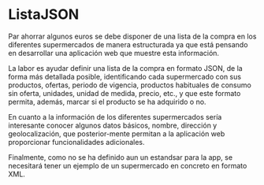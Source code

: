# ListaJSON
Par ahorrar algunos euros se debe disponer  de una lista de la compra en los diferentes supermercados de manera estructurada ya que está pensando en desarrollar una aplicación web que muestre esta información.

La labor es ayudar definir una lista de la compra en formato JSON, de la forma más detallada posible, identificando cada supermercado con sus productos, ofertas, periodo de vigencia, productos habituales de consumo sin oferta, unidades, unidad de medida, precio, etc., y que este formato permita, además, marcar si el producto se ha adquirido o no.

En cuanto a la información de los diferentes supermercados sería interesante conocer algunos datos básicos, nombre, dirección y geolocalización, que posterior-mente permitan a la aplicación web proporcionar funcionalidades adicionales.

Finalmente, como no se ha definido aun un estandsar para la app, se necesitará tener un ejemplo de un supermercado en concreto en formato XML.
